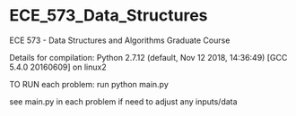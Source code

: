 # ECE_573_Data_Structures
ECE 573 - Data Structures and Algorithms Graduate Course

Details for compilation: Python 2.7.12 (default, Nov 12 2018, 14:36:49) 
[GCC 5.4.0 20160609] on linux2


TO RUN each problem:
run python main.py

see main.py in each problem if need to adjust any inputs/data
